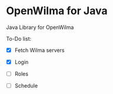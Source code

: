 # OpenWilma for Java
Java Library for OpenWilma

To-Do list:
* [x] Fetch Wilma servers
* [x] Login
* [ ] Roles
* [ ] Schedule


